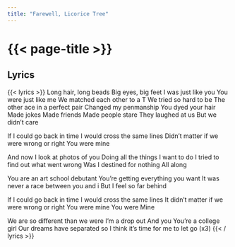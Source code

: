 ```yaml
---
title: "Farewell, Licorice Tree"
---
```

# {{< page-title >}}

## Lyrics
{{< lyrics >}}
Long hair, long beads
Big eyes, big feet
I was just like you
You were just like me
We matched each other to a T
We tried so hard to be
The other ace in a perfect pair
Changed my penmanship
You dyed your hair
Made jokes
Made friends
Made people stare
They laughed at us
But we didn’t care

If I could go back in time
I would cross the same lines
Didn’t matter if we were wrong or right
You were mine

And now I look at photos of you
Doing all the things I want to do
I tried to find out what went wrong
Was I destined for nothing
All along

You are an art school debutant
You’re getting everything you want
It was never a race between you and i
But I feel so far behind

If I could go back in time
I would cross the same lines
It didn’t matter if we were wrong or right
You were mine
You were
Mine

We are so different than we were
I’m a drop out
And you
You’re a college girl
Our dreams have separated so
I think it’s time for me to let go
(x3)
{{< / lyrics >}}
